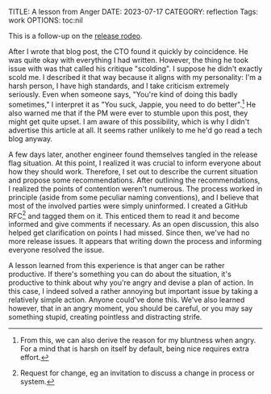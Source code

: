 TITLE: A lesson from Anger
DATE: 2023-07-17
CATEGORY: reflection
Tags: work
OPTIONS: toc:nil

This is a follow-up on the [release rodeo]({filename}/releasing-software.md).

After I wrote that blog post, the CTO found it quickly by coincidence.
He was quite okay with everything I had written.
However, the thing he took issue with was that called his critique "scolding".
I suppose he didn't exactly scold me.
I described it that way because it aligns with my personality: I'm a harsh person,
I have high standards, and I take criticism extremely seriously.
Even when someone says, "You're kind of doing this badly sometimes,"
I interpret it as "You suck, Jappie, you need to do better".[^psyche]
He also warned me that if the PM were ever to stumble upon this post, they might get quite upset.
I am aware of this possibility, which is why I didn't advertise this article at all.
It seems rather unlikely to me he'd go read a tech blog anyway.

A few days later, another engineer found themselves tangled in the release flag situation.
At this point, I realized it was crucial to inform everyone about how they should work.
Therefore, I set out to describe the current situation and propose some recommendations.
After outlining the recommendations, I realized the points of contention weren't numerous.
The process worked in principle (aside from some peculiar naming conventions),
and I believe that most of the involved parties were simply uninformed.
I created a GitHub RFC[^rfc] and tagged them on it.
This enticed them to read it and become informed and give comments if necessary.
As an open discussion, this also helped get clarification on points I had missed.
Since then, we've had no more release issues.
It appears that writing down the process and informing everyone resolved the issue.

A lesson learned from this experience is that anger can be rather productive.
If there's something you can do about the situation,
it's productive to think about why you're angry and devise a plan of action.
In this case, I indeed solved a rather annoying but important issue by taking a relatively simple action.
Anyone could've done this.
We've also learned however, that in an angry moment,
you should be careful, or you may say something stupid,
creating pointless and distracting strife.

[^psyche]: From this, we can also derive the reason for my bluntness when angry. For a mind that is harsh on itself by default, being nice requires extra effort.
[^rfc]: Request for change, eg an invitation to discuss a change in process or system.
